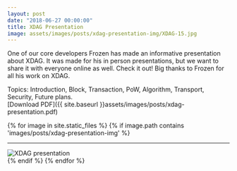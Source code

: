 ```yaml
---
layout: post
date: "2018-06-27 00:00:00"
title: XDAG Presentation
image: assets/images/posts/xdag-presentation-img/XDAG-15.jpg
---
```



One of our core developers Frozen has made an informative presentation about XDAG. It was made for his in person presentations, but we want to share it with everyone online as well. Check it out! Big thanks to Frozen for all his work on XDAG.

Topics: Introduction, Block, Transaction, PoW, Algorithm, Transport, Security, Future plans.  
[Download PDF]({{ site.baseurl }}assets/images/posts/xdag-presentation.pdf)

{% for image in site.static_files %}
  {% if image.path contains 'images/posts/xdag-presentation-img' %}
  <div markdown="0">
    <hr>
    <img class="img-responsive lazyload" data-src="{{ image.path | relative_url }}" alt="XDAG presentation"/>
  </div>
  {% endif %}
{% endfor %}
